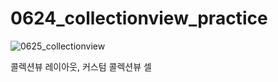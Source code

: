 # 0624_collectionview_practice

![0625_collectionview](https://user-images.githubusercontent.com/73145656/123395522-41988200-d5db-11eb-8fec-35adc750a958.gif)

콜렉션뷰 레이아웃, 커스텀 콜렉션뷰 셀
